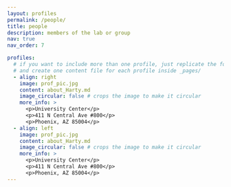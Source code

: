 ```yaml
---
layout: profiles
permalink: /people/
title: people
description: members of the lab or group
nav: true
nav_order: 7

profiles:
  # if you want to include more than one profile, just replicate the following block
  # and create one content file for each profile inside _pages/
  - align: right
    image: prof_pic.jpg
    content: about_Harty.md
    image_circular: false # crops the image to make it circular
    more_info: >
      <p>University Center</p>
      <p>411 N Central Ave #800</p>
      <p>Phoenix, AZ 85004</p>
  - align: left
    image: prof_pic.jpg
    content: about_Harty.md
    image_circular: false # crops the image to make it circular
    more_info: >
      <p>University Center</p>
      <p>411 N Central Ave #800</p>
      <p>Phoenix, AZ 85004</p>
---
```

